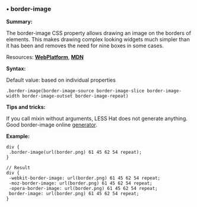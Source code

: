 ### <a name="border-image"></a> &#8226; border-image
**Summary:**

The border-image CSS property allows drawing an image on the borders of elements. This makes drawing complex looking widgets much simpler than it has been and removes the need for nine boxes in some cases.

Resources: **[WebPlatform](http://docs.webplatform.org/wiki/css/properties/border-radius)**, **[MDN](https://developer.mozilla.org/en-US/docs/Web/CSS/border-image)**

**Syntax:**

Default value: based on individual properties

    .border-image(border-image-source border-image-slice border-image-width border-image-outset border-image-repeat)

**Tips and tricks:**

  If you call mixin without arguments, LESS Hat does not generate anything.
  Good border-image online [generator](http://border-image.com/).

**Example:**

    div {
     .border-image(url(border.png) 61 45 62 54 repeat);
    }
    
    // Result
    div {
     -webkit-border-image: url(border.png) 61 45 62 54 repeat;
     -moz-border-image: url(border.png) 61 45 62 54 repeat;
     -opera-border-image: url(border.png) 61 45 62 54 repeat;
     border-image: url(border.png) 61 45 62 54 repeat;
    } 

